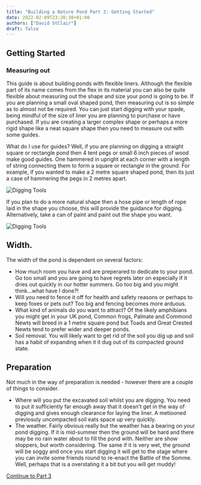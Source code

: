 ```yaml
---
title: "Building a Nature Pond Part 2: Getting Started"
date: 2022-02-09T23:28:38+01:00
authors: ["David StClair"]
draft: false
---
```

## Getting Started
### Measuring out 
This guide is about building ponds with flexible liners. Although the flexible part of its name comes from the flex in its material  you can also be quite flexible about measuring out the shape and size your pond is going to be.  If you are planning a small oval shaped pond, then measuring out is so simple as to almost not be required. You can just start digging with your spade, being mindful of the size of liner you are planning to purchase or have purchased.  If you are creating a larger complex shape or perhaps a more rigid shape like a neat square shape then you need to measure out with some guides. 

What do I use for guides?  Well, if you are planning on digging a straight square or rectangle pond then 4 tent pegs or small 6 inch pieces of wood make good guides. One hammered in upright at each corner with a length of string connecting them to form a square or rectangle in the ground.  For example, if you wanted to make a 2 metre square shaped pond, then its just a case of hammering the pegs in 2 metres apart.

![Digging Tools](../mark-out-pond-square.png)

If you plan to do a more natural shape then a hose pipe or length of rope laid in the shape you choose, this will provide the guidance for digging. Alternatively, take a can of paint and paint out the shape you want.

![Digging Tools](../marking-out-freeform.png)

## Width.
The width of the pond is dependent on several factors:

- How much room you have and are preperared to dedicate to your pond.  Go too small and you are going to have regrets later on especially if it dries out quickly in our hotter summers. Go too big and you might think...what have I done?! 
- Will you need to fence it off for health and safety reasons or perhaps to keep foxes or pets out?  Too big and fencing becomes more arduous.
- What kind of animals do you want to attract? Of the likely amphibians you might get in your UK pond, Common frogs, Palmate and Commond Newts will breed in a 1 metre square pond but Toads and Great Crested Newts tend to prefer wider and deeper ponds.   
- Soil removal. You will likely want to get rid of the soil you dig up and soil has a habit of expanding when it it dug out of its compacted ground state.  

## Preparation
Not much in the way of preparation is needed - however there are a couple of things to consider.

- Where will you put the excavated soil whilst you are digging. You need to put it sufficiently far enough away that it doesn't get in the way of digging and gives enough clearance for laying the liner. A metiooned previosuly uncompacted soil eats space up very quickly.
- The weather. Fairly obvious really but the weather has a bearing on your pond digging.  If it is mid-summer then the ground will be hard and there may be no rain water about to fill the pond with.  Neither are show stoppers, but worth considering.  The same if it is very wet, the ground will be soggy and once you start digging it will get to the stage where you can invite some friends round to re-enact the Battle of the Somme. Well, perhaps that is a overstating it a bit but you will get muddy!


[Continue to Part 3](../3)